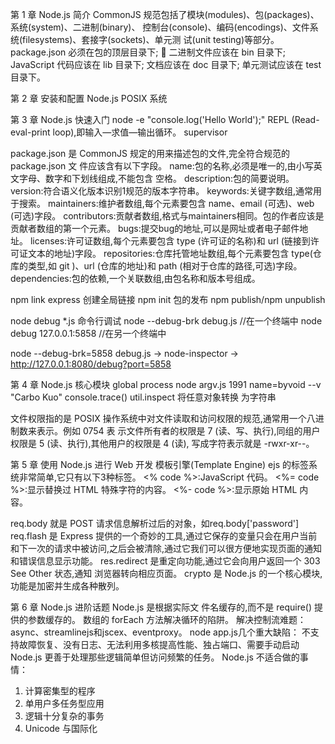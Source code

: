 第 1 章 Node.js 简介
CommonJS 规范包括了模块(modules)、包(packages)、系统(system)、二进制(binary)、 控制台(console)、编码(encodings)、文件系统(filesystems)、套接字(sockets)、单元测 试(unit testing)等部分。
  package.json 必须在包的顶层目录下;  二进制文件应该在 bin 目录下;
  JavaScript 代码应该在 lib 目录下;
  文档应该在 doc 目录下;
  单元测试应该在 test 目录下。

第 2 章 安装和配置 Node.js
POSIX 系统

第 3 章 Node.js 快速入门
node -e "console.log('Hello World');"
REPL (Read-eval-print loop),即输入—求值—输出循环。
supervisor

package.json 是 CommonJS 规定的用来描述包的文件,完全符合规范的 package.json 文 件应该含有以下字段。
  name:包的名称,必须是唯一的,由小写英文字母、数字和下划线组成,不能包含 空格。
  description:包的简要说明。
  version:符合语义化版本识别1规范的版本字符串。
  keywords:关键字数组,通常用于搜索。
  maintainers:维护者数组,每个元素要包含 name、email (可选)、web (可选)字段。
  contributors:贡献者数组,格式与maintainers相同。包的作者应该是贡献者数组的第一个元素。
  bugs:提交bug的地址,可以是网址或者电子邮件地址。
  licenses:许可证数组,每个元素要包含 type (许可证的名称)和 url (链接到许可证文本的地址)字段。
  repositories:仓库托管地址数组,每个元素要包含 type(仓库的类型,如 git )、url (仓库的地址)和 path (相对于仓库的路径,可选)字段。
  dependencies:包的依赖,一个关联数组,由包名称和版本号组成。

npm link express 创建全局链接
npm init 包的发布
npm publish/npm unpublish

node debug *.js 命令行调试
node --debug-brk debug.js //在一个终端中
node debug 127.0.0.1:5858 //在另一个终端中

node --debug-brk=5858 debug.js -> node-inspector -> http://127.0.0.1:8080/debug?port=5858

第 4 章 Node.js 核心模块
global
process
node argv.js 1991 name=byvoid --v "Carbo Kuo"
console.trace()
util.inspect 将任意对象转换 为字符串

文件权限指的是 POSIX 操作系统中对文件读取和访问权限的规范,通常用一个八进制数来表示。例如 0754 表 示文件所有者的权限是 7 (读、写、执行),同组的用户权限是 5 (读、执行),其他用户的权限是 4 (读), 写成字符表示就是 -rwxr-xr--。

第 5 章 使用 Node.js 进行 Web 开发
模板引擎(Template Engine)
ejs 的标签系统非常简单,它只有以下3种标签。
  <% code %>:JavaScript 代码。
  <%= code %>:显示替换过 HTML 特殊字符的内容。
  <%- code %>:显示原始 HTML 内容。

req.body 就是 POST 请求信息解析过后的对象，如req.body['password']
req.flash 是 Express 提供的一个奇妙的工具,通过它保存的变量只会在用户当前 和下一次的请求中被访问,之后会被清除,通过它我们可以很方便地实现页面的通知
和错误信息显示功能。
res.redirect 是重定向功能,通过它会向用户返回一个 303 See Other 状态,通知
浏览器转向相应页面。
crypto 是 Node.js 的一个核心模块,功能是加密并生成各种散列。

第 6 章 Node.js 进阶话题
Node.js 是根据实际文 件名缓存的,而不是 require() 提供的参数缓存的。
数组的 forEach 方法解决循环的陷阱。
解决控制流难题：async、streamlinejs和jscex、eventproxy。
node app.js几个重大缺陷：
  不支持故障恢复、没有日志、无法利用多核提高性能、独占端口、需要手动启动
Node.js 更善于处理那些逻辑简单但访问频繁的任务。
Node.js 不适合做的事情：
  1. 计算密集型的程序
  2. 单用户多任务型应用
  3. 逻辑十分复杂的事务
  4. Unicode 与国际化

